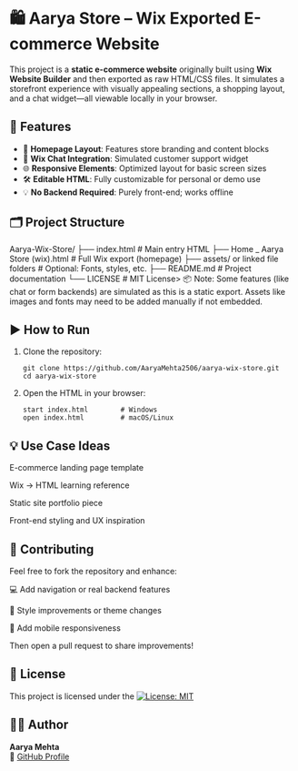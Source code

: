 # 🛍️ Aarya Store – Wix Exported E-commerce Website

This project is a **static e-commerce website** originally built using **Wix Website Builder** and then exported as raw HTML/CSS files. It simulates a storefront experience with visually appealing sections, a shopping layout, and a chat widget—all viewable locally in your browser.

## 🚀 Features

- 🧾 **Homepage Layout**: Features store branding and content blocks
- 💬 **Wix Chat Integration**: Simulated customer support widget
- 🌐 **Responsive Elements**: Optimized layout for basic screen sizes
- 🛠️ **Editable HTML**: Fully customizable for personal or demo use
- 💡 **No Backend Required**: Purely front-end; works offline

## 🗂️ Project Structure
Aarya-Wix-Store/
├── index.html # Main entry HTML
├── Home _ Aarya Store (wix).html # Full Wix export (homepage)
├── assets/ or linked file folders # Optional: Fonts, styles, etc.
├── README.md # Project documentation
└── LICENSE # MIT License> 📦 Note: Some features (like chat or form backends) are simulated as this is a static export. Assets like images and fonts may need to be added manually if not embedded.

## ▶️ How to Run

1. Clone the repository:
   ```
   git clone https://github.com/AaryaMehta2506/aarya-wix-store.git
   cd aarya-wix-store
   ```
2. Open the HTML in your browser:
   ```
   start index.html        # Windows
   open index.html         # macOS/Linux
   ```

## 💡 Use Case Ideas
E-commerce landing page template

Wix → HTML learning reference

Static site portfolio piece

Front-end styling and UX inspiration

## 🤝 Contributing
Feel free to fork the repository and enhance:

💻 Add navigation or real backend features

🎨 Style improvements or theme changes

📱 Add mobile responsiveness

Then open a pull request to share improvements!

## 📄 License
This project is licensed under the [![License: MIT](https://img.shields.io/badge/License-MIT-blue.svg)](./LICENSE)

## 👩‍💻 Author
**Aarya Mehta**  
🔗 [GitHub Profile](https://github.com/AaryaMehta2506)

